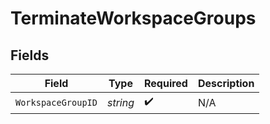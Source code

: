 # TerminateWorkspaceGroups


## Fields

| Field              | Type               | Required           | Description        |
| ------------------ | ------------------ | ------------------ | ------------------ |
| `WorkspaceGroupID` | *string*           | :heavy_check_mark: | N/A                |